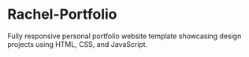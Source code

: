 # Rachel-Portfolio
Fully responsive personal portfolio website template showcasing design projects using HTML, CSS, and JavaScript.
